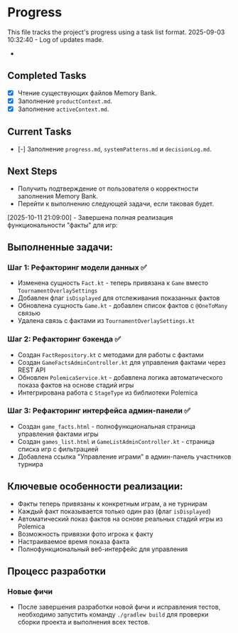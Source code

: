# Progress

This file tracks the project's progress using a task list format.
2025-09-03 10:32:40 - Log of updates made.

*

## Completed Tasks

*   [x] Чтение существующих файлов Memory Bank.
*   [x] Заполнение `productContext.md`.
*   [x] Заполнение `activeContext.md`.

## Current Tasks

* [-] Заполнение `progress.md`, `systemPatterns.md` и `decisionLog.md`.

## Next Steps

* Получить подтверждение от пользователя о корректности заполнения Memory Bank.
* Перейти к выполнению следующей задачи, если таковая будет.

[2025-10-11 21:09:00] - Завершена полная реализация функциональности "факты" для игр:

## Выполненные задачи:

### Шаг 1: Рефакторинг модели данных ✅

- Изменена сущность `Fact.kt` - теперь привязана к `Game` вместо `TournamentOverlaySettings`
- Добавлен флаг `isDisplayed` для отслеживания показанных фактов
- Обновлена сущность `Game.kt` - добавлен список фактов с `@OneToMany` связью
- Удалена связь с фактами из `TournamentOverlaySettings.kt`

### Шаг 2: Рефакторинг бэкенда ✅

- Создан `FactRepository.kt` с методами для работы с фактами
- Создан `GameFactsAdminController.kt` для управления фактами через REST API
- Обновлен `PolemicaService.kt` - добавлена логика автоматического показа фактов на основе стадий игры
- Интегрирована работа с `StageType` из библиотеки Polemica

### Шаг 3: Рефакторинг интерфейса админ-панели ✅

- Создан `game_facts.html` - полнофункциональная страница управления фактами игры
- Создан `games_list.html` и `GameListAdminController.kt` - страница списка игр с фильтрацией
- Добавлена ссылка "Управление играми" в админ-панель участников турнира

## Ключевые особенности реализации:

- Факты теперь привязаны к конкретным играм, а не турнирам
- Каждый факт показывается только один раз (флаг `isDisplayed`)
- Автоматический показ фактов на основе реальных стадий игры из Polemica
- Возможность привязки фото игрока к факту
- Настраиваемое время показа факта
- Полнофункциональный веб-интерфейс для управления

## Процесс разработки

### Новые фичи

- После завершения разработки новой фичи и исправления тестов, необходимо запустить команду `./gradlew build` для
  проверки сборки проекта и выполнения всех тестов.
